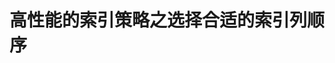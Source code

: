 高性能的索引策略之选择合适的索引列顺序
================================================================================
